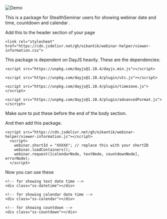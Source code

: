 ![Demo](https://dl.dropboxusercontent.com/s/fga5zt6bunel7lk/simple.png)

This is a package for StealthSeminar users for showing webinar date and time, countdown and calendar .

Add this to the header section of your page

```
<link rel="stylesheet" href="https://cdn.jsdelivr.net/gh/oikantik/webinar-helper/viewer-information.css">
```

This package is dependent on DayJS heavily. These are the dependencies:

```
<script src="https://unpkg.com/dayjs@1.10.4/dayjs.min.js"></script>

<script src="https://unpkg.com/dayjs@1.10.4/plugin/utc.js"></script>

<script src="https://unpkg.com/dayjs@1.10.4/plugin/timezone.js"></script>

<script src="https://unpkg.com/dayjs@1.10.4/plugin/advancedFormat.js"></script>
```

Make sure to put these before the end of the body section.

And then add this package.

```
<script src="https://cdn.jsdelivr.net/gh/oikantik/webinar-helper/viewer-information.js"></script>
  <script>
    webinar.shortId = "XXXXX"; // replace this with your shortID
    webinar.loadContainers();
    webinar.request([calendarNode, textNode, countdownNode], errorNode);
  </script>
```

Now you can use these
```
<!-- for showing text date time -->
<div class="ss-datetime"></div>

<!-- for showing calendar date time -->
<div class="ss-calendar"></div>

<!-- for showing countdown -->
<div class="ss-countdown"></div>
```
